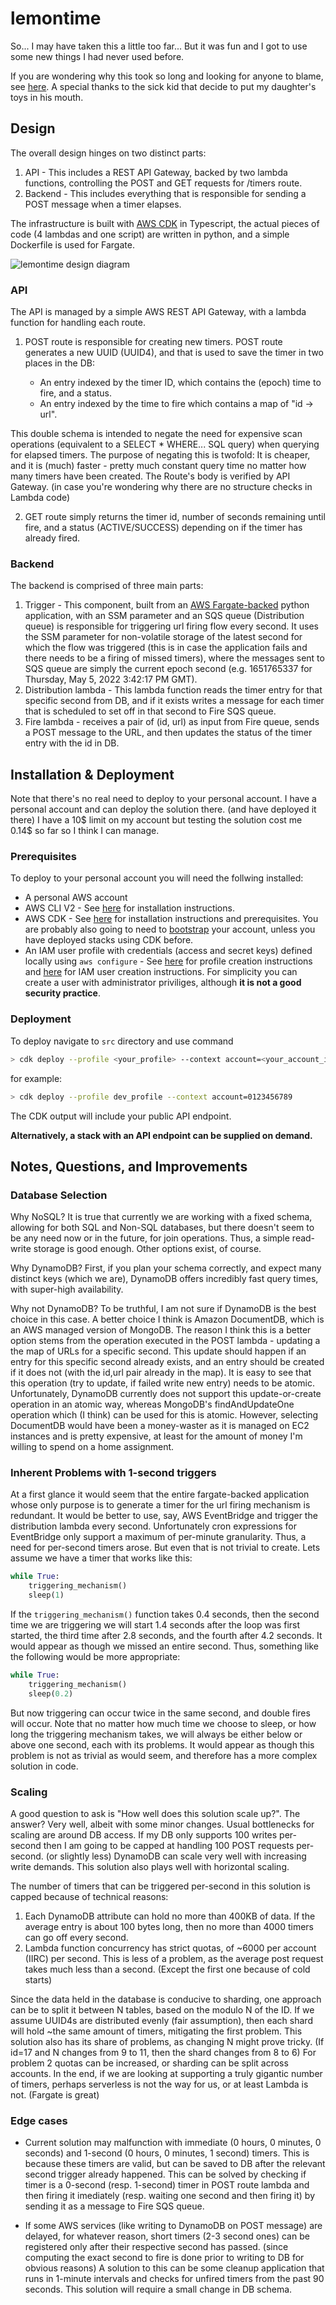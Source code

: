 # lemontime

So... I may have taken this a little too far... But it was fun and I got to use some new things I had never used before.

If you are wondering why this took so long and looking for anyone to blame, see [here](https://www.youtube.com/watch?v=2Xq2fZCs2oU). A special thanks to the sick kid that decide to put my daughter's toys in his mouth.

## Design

The overall design hinges on two distinct parts:

1. API - This includes a REST API Gateway, backed by two lambda functions, controlling the POST and GET requests for /timers route.
1. Backend - This includes everything that is responsible for sending a POST message when a timer elapses.

The infrastructure is built with [AWS CDK](https://aws.amazon.com/cdk/) in Typescript, the actual pieces of code (4 lambdas and one script) are written in python, and a simple Dockerfile is used for Fargate.

![lemontime design diagram](assets/lemontime_design.jpeg 'Design Diagram')

### API

The API is managed by a simple AWS REST API Gateway, with a lambda function for handling each route.

1. POST route is responsible for creating new timers. POST route generates a new UUID (UUID4), and that is used to save the timer in two places in the DB:

    - An entry indexed by the timer ID, which contains the (epoch) time to fire, and a status.
    - An entry indexed by the time to fire which contains a map of "id -> url".

This double schema is intended to negate the need for expensive scan operations (equivalent to a SELECT \* WHERE... SQL query) when querying for elapsed timers. The purpose of negating this is twofold: It is cheaper, and it is (much) faster - pretty much constant query time no matter how many timers have been created. The Route's body is verified by API Gateway. (in case you're wondering why there are no structure checks in Lambda code)

2. GET route simply returns the timer id, number of seconds remaining until fire, and a status (ACTIVE/SUCCESS) depending on if the timer has already fired.

### Backend

The backend is comprised of three main parts:

1. Trigger - This component, built from an [AWS Fargate-backed](https://aws.amazon.com/fargate/) python application, with an SSM parameter and an SQS queue (Distribution queue) is responsible for triggering url firing flow every second. It uses the SSM parameter for non-volatile storage of the latest second for which the flow was triggered (this is in case the application fails and there needs to be a firing of missed timers), where the messages sent to SQS queue are simply the current epoch second (e.g. 1651765337 for Thursday, May 5, 2022 3:42:17 PM GMT).
1. Distribution lambda - This lambda function reads the timer entry for that specific second from DB, and if it exists writes a message for each timer that is scheduled to set off in that second to Fire SQS queue.
1. Fire lambda - receives a pair of (id, url) as input from Fire queue, sends a POST message to the URL, and then updates the status of the timer entry with the id in DB.

## Installation & Deployment

Note that there's no real need to deploy to your personal account. I have a personal account and can deploy the solution there. (and have deployed it there) I have a 10$ limit on my account but testing the solution cost me 0.14$ so far so I think I can manage.

### Prerequisites

To deploy to your personal account you will need the follwing installed:

-   A personal AWS account
-   AWS CLI V2 - See [here](https://docs.aws.amazon.com/cli/latest/userguide/getting-started-install.html) for installation instructions.
-   AWS CDK - See [here](https://docs.aws.amazon.com/cdk/v2/guide/getting_started.html) for installation instructions and prerequisites. You are probably also going to need to [bootstrap](https://docs.aws.amazon.com/cdk/v2/guide/bootstrapping.html) your account, unless you have deployed stacks using CDK before.
-   An IAM user profile with credentials (access and secret keys) defined locally using `aws configure` - See [here](https://docs.aws.amazon.com/cli/latest/userguide/cli-configure-profiles.html) for profile creation instructions and [here](https://www.youtube.com/watch?v=vucdm8BWFu0) for IAM user creation instructions. For simplicity you can create a user with administrator priviliges, although **it is not a good security practice**.

### Deployment

To deploy navigate to `src` directory and use command

```bash
> cdk deploy --profile <your_profile> --context account=<your_account_id>
```

for example:

```bash
> cdk deploy --profile dev_profile --context account=0123456789
```

The CDK output will include your public API endpoint.

**Alternatively, a stack with an API endpoint can be supplied on demand.**

## Notes, Questions, and Improvements

### Database Selection

Why NoSQL? It is true that currently we are working with a fixed schema, allowing for both SQL and Non-SQL databases, but there doesn't seem to be any need now or in the future, for join operations. Thus, a simple read-write storage is good enough. Other options exist, of course.

Why DynamoDB? First, if you plan your schema correctly, and expect many distinct keys (which we are), DynamoDB offers incredibly fast query times, with super-high availability.

Why not DynamoDB? To be truthful, I am not sure if DynamoDB is the best choice in this case. A better choice I think is Amazon DocumentDB, which is an AWS managed version of MongoDB. The reason I think this is a better option stems from the operation executed in the POST lambda - updating a the map of URLs for a specific second. This update should happen if an entry for this specific second already exists, and an entry should be created if it does not (with the id,url pair already in the map). It is easy to see that this operation (try to update, if failed write new entry) needs to be atomic. Unfortunately, DynamoDB currently does not support this update-or-create operation in an atomic way, whereas MongoDB's findAndUpdateOne operation which (I think) can be used for this is atomic. However, selecting DocumentDB would have been a money-waster as it is managed on EC2 instances and is pretty expensive, at least for the amount of money I'm willing to spend on a home assignment.

### Inherent Problems with 1-second triggers

At a first glance it would seem that the entire fargate-backed application whose only purpose is to generate a timer for the url firing mechanism is redundant. It would be better to use, say, AWS EventBridge and trigger the distribution lambda every second. Unfortunately cron expressions for EventBridge only support a maximum of per-minute granularity. Thus, a need for per-second timers arose. But even that is not trivial to create. Lets assume we have a timer that works like this:

```python
while True:
    triggering_mechanism()
    sleep(1)
```

If the `triggering_mechanism()` function takes 0.4 seconds, then the second time we are triggering we will start 1.4 seconds after the loop was first started, the third time after 2.8 seconds, and the fourth after 4.2 seconds. It would appear as though we missed an entire second. Thus, something like the following would be more appropriate:

```python
while True:
    triggering_mechanism()
    sleep(0.2)
```

But now triggering can occur twice in the same second, and double fires will occur. Note that no matter how much time we choose to sleep, or how long the triggering mechanism takes, we will always be either below or above one second, each with its problems. It would appear as though this problem is not as trivial as would seem, and therefore has a more complex solution in code.

### Scaling

A good question to ask is "How well does this solution scale up?". The answer? Very well, albeit with some minor changes. Usual bottlenecks for scaling are around DB access. If my DB only supports 100 writes per-second then I am going to be capped at handling 100 POST requests per-second. (or slightly less) DynamoDB can scale very well with increasing write demands. This solution also plays well with horizontal scaling.

The number of timers that can be triggered per-second in this solution is capped because of technical reasons:

1. Each DynamoDB attribute can hold no more than 400KB of data. If the average entry is about 100 bytes long, then no more than 4000 timers can go off every second.
1. Lambda function concurrency has strict quotas, of ~6000 per account (IIRC) per second. This is less of a problem, as the average post request takes much less than a second. (Except the first one because of cold starts)

Since the data held in the database is conducive to sharding, one approach can be to split it between N tables, based on the modulo N of the ID. If we assume UUID4s are distributed evenly (fair assumption), then each shard will hold ~the same amount of timers, mitigating the first problem. This solution also has its share of problems, as changing N might prove tricky. (If id=17 and N changes from 9 to 11, then the shard changes from 8 to 6) For problem 2 quotas can be increased, or sharding can be split across accounts. In the end, if we are looking at supporting a truly gigantic number of timers, perhaps serverless is not the way for us, or at least Lambda is not. (Fargate is great)

### Edge cases

-   Current solution may malfunction with immediate (0 hours, 0 minutes, 0 seconds) and 1-second (0 hours, 0 minutes, 1 second) timers. This is because these timers are valid, but can be saved to DB after the relevant second trigger already happened. This can be solved by checking if timer is a 0-second (resp. 1-second) timer in POST route lambda and then firing it imediately (resp. waiting one second and then firing it) by sending it as a message to Fire SQS queue.

-   If some AWS services (like writing to DynamoDB on POST message) are delayed, for whatever reason, short timers (2-3 second ones) can be registered only after their respective second has passed. (since computing the exact second to fire is done prior to writing to DB for obvious reasons) A solution to this can be some cleanup application that runs in 1-minute intervals and checks for unfired timers from the past 90 seconds. This solution will require a small change in DB schema.
